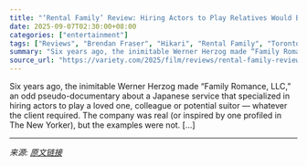 ```yaml
---
title: "‘Rental Family’ Review: Hiring Actors to Play Relatives Would Be Weird Enough Without Brendan Fraser Being One of the Choices"
date: 2025-09-07T02:30:00+08:00
categories: ["entertainment"]
tags: ["Reviews", "Brendan Fraser", "Hikari", "Rental Family", "Toronto Film Festival"]
summary: "Six years ago, the inimitable Werner Herzog made “Family Romance, LLC,” an odd pseudo-documentary about a Japanese service that specialized in hiring actors to play a loved one, colleague or potential"
source_url: "https://variety.com/2025/film/reviews/rental-family-review-brendan-fraser-1236510093/"
---
```


Six years ago, the inimitable Werner Herzog made “Family Romance, LLC,” an odd pseudo-documentary about a Japanese service that specialized in hiring actors to play a loved one, colleague or potential suitor — whatever the client required. The company was real (or inspired by one profiled in The New Yorker), but the examples were not. [&#8230;]

---

*来源: [原文链接](https://variety.com/2025/film/reviews/rental-family-review-brendan-fraser-1236510093/)*
